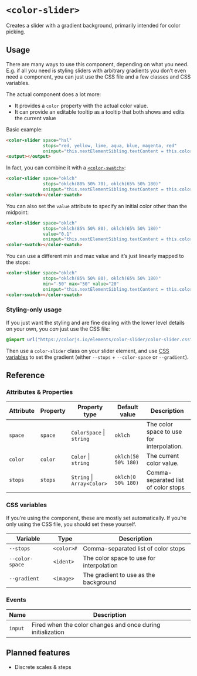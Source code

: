# `<color-slider>`

Creates a slider with a gradient background, primarily intended for color picking.

## Usage

There are many ways to use this component, depending on what you need.
E.g. if all you need is styling sliders with arbitrary gradients you don’t even need a component,
you can just use the CSS file and a few classes and CSS variables.

The actual component does a lot more:
- It provides a `color` property with the actual color value.
- It can provide an editable tooltip as a tooltip that both shows and edits the current value

Basic example:

```html
<color-slider space="hsl"
              stops="red, yellow, lime, aqua, blue, magenta, red"
              oninput="this.nextElementSibling.textContent = this.color"></color-slider>
<output></output>
```

In fact, you can combine it with a [`<color-swatch>`](../color-swatch/):

```html
<color-slider space="oklch"
              stops="oklch(80% 50% 70), oklch(65% 50% 180)"
              oninput="this.nextElementSibling.textContent = this.color"></color-slider>
<color-swatch></color-swatch>
```

You can also set the `value` attribute to specify an initial color other than the midpoint:

```html
<color-slider space="oklch"
              stops="oklch(85% 50% 80), oklch(65% 50% 180)"
			  value="0.1"
              oninput="this.nextElementSibling.textContent = this.color"></color-slider>
<color-swatch></color-swatch>
```

You can use a different min and max value and it’s just linearly mapped to the stops:

```html
<color-slider space="oklch"
              stops="oklch(85% 50% 80), oklch(65% 50% 180)"
			  min="-50" max="50" value="20"
              oninput="this.nextElementSibling.textContent = this.color"></color-slider>
<color-swatch></color-swatch>
```

### Styling-only usage

If you just want the styling and are fine dealing with the lower level details on your own, you *can* just use the CSS file:

```css
@import url("https://colorjs.io/elements/color-slider/color-slider.css");
```

Then use a `color-slider` class on your slider element, and use [CSS variables](#css-variables) to set the gradient (either `--stops` + `--color-space` or `--gradient`).

## Reference

### Attributes & Properties

| Attribute | Property | Property type | Default value | Description |
|-----------|----------|---------------|---------------|-------------|
| `space` | `space` | `ColorSpace` &#124; `string` | `oklch` | The color space to use for interpolation. |
| `color` | `color` | `Color` &#124; `string` | `oklch(50 50% 180)` | The current color value. |
| `stops` | `stops` | `String` &#124; `Array<Color>` | `oklch(0 50% 180)` | Comma-separated list of color stops |

### CSS variables

If you’re using the component, these are mostly set automatically.
If you’re only using the CSS file, you should set these yourself.

| Variable | Type | Description |
|----------|---------------|-------------|
| `--stops` | `<color>#` | Comma-separated list of color stops |
| `--color-space` | `<ident>` | The color space to use for interpolation |
| `--gradient` | `<image>` | The gradient to use as the background |

### Events

| Name | Description |
|------|-------------|
| `input` | Fired when the color changes and once during initialization |

## Planned features

- Discrete scales & steps
